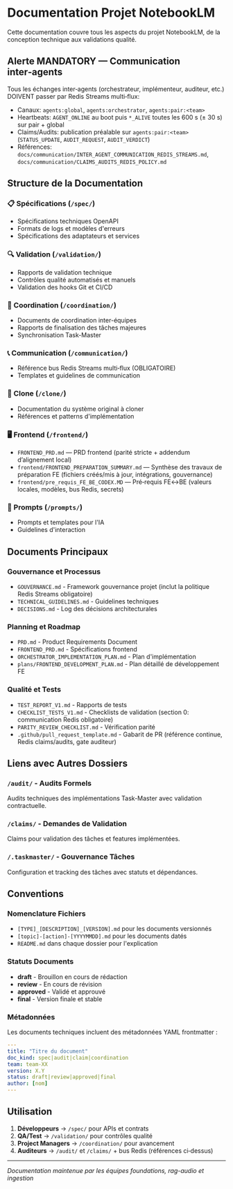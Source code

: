 # Documentation Projet NotebookLM

Cette documentation couvre tous les aspects du projet NotebookLM, de la conception technique aux validations qualité.

## Alerte MANDATORY — Communication inter‑agents
Tous les échanges inter‑agents (orchestrateur, implémenteur, auditeur, etc.) DOIVENT passer par Redis Streams multi‑flux:
- Canaux: `agents:global`, `agents:orchestrator`, `agents:pair:<team>`
- Heartbeats: `AGENT_ONLINE` au boot puis `*_ALIVE` toutes les 600 s (± 30 s) sur pair + global
- Claims/Audits: publication préalable sur `agents:pair:<team>` (`STATUS_UPDATE`, `AUDIT_REQUEST`, `AUDIT_VERDICT`)
- Références: `docs/communication/INTER_AGENT_COMMUNICATION_REDIS_STREAMS.md`, `docs/communication/CLAIMS_AUDITS_REDIS_POLICY.md`

## Structure de la Documentation

### 📋 Spécifications (`/spec/`)
- Spécifications techniques OpenAPI
- Formats de logs et modèles d'erreurs
- Spécifications des adaptateurs et services

### 🔍 Validation (`/validation/`)
- Rapports de validation technique
- Contrôles qualité automatisés et manuels
- Validation des hooks Git et CI/CD

### 🤝 Coordination (`/coordination/`)
- Documents de coordination inter-équipes
- Rapports de finalisation des tâches majeures
- Synchronisation Task-Master

### 📞 Communication (`/communication/`)
- Référence bus Redis Streams multi‑flux (OBLIGATOIRE)
- Templates et guidelines de communication

### 🧩 Clone (`/clone/`)
- Documentation du système original à cloner
- Références et patterns d'implémentation

### 🖥️ Frontend (`/frontend/`)
- `FRONTEND_PRD.md` — PRD frontend (parité stricte + addendum d’alignement local)
- `frontend/FRONTEND_PREPARATION_SUMMARY.md` — Synthèse des travaux de préparation FE (fichiers créés/mis à jour, intégrations, gouvernance)
- `frontend/pre_requis_FE_BE_CODEX.MD` — Pré‑requis FE↔BE (valeurs locales, modèles, bus Redis, secrets)

### 📝 Prompts (`/prompts/`)
- Prompts et templates pour l'IA
- Guidelines d'interaction

## Documents Principaux

### Gouvernance et Processus
- `GOUVERNANCE.md` - Framework gouvernance projet (inclut la politique Redis Streams obligatoire)
- `TECHNICAL_GUIDELINES.md` - Guidelines techniques
- `DECISIONS.md` - Log des décisions architecturales

### Planning et Roadmap
- `PRD.md` - Product Requirements Document
- `FRONTEND_PRD.md` - Spécifications frontend
- `ORCHESTRATOR_IMPLEMENTATION_PLAN.md` - Plan d'implémentation
 - `plans/FRONTEND_DEVELOPMENT_PLAN.md` - Plan détaillé de développement FE

### Qualité et Tests
- `TEST_REPORT_V1.md` - Rapports de tests
- `CHECKLIST_TESTS_V1.md` - Checklists de validation (section 0: communication Redis obligatoire)
- `PARITY_REVIEW_CHECKLIST.md` - Vérification parité
 - `.github/pull_request_template.md` - Gabarit de PR (référence continue, Redis claims/audits, gate auditeur)

## Liens avec Autres Dossiers

### `/audit/` - Audits Formels
Audits techniques des implémentations Task-Master avec validation contractuelle.

### `/claims/` - Demandes de Validation  
Claims pour validation des tâches et features implémentées.

### `/.taskmaster/` - Gouvernance Tâches
Configuration et tracking des tâches avec statuts et dépendances.

## Conventions

### Nomenclature Fichiers
- `[TYPE]_[DESCRIPTION]_[VERSION].md` pour les documents versionnés
- `[topic]-[action]-[YYYYMMDD].md` pour les documents datés
- `README.md` dans chaque dossier pour l'explication

### Statuts Documents
- **draft** - Brouillon en cours de rédaction
- **review** - En cours de révision
- **approved** - Validé et approuvé  
- **final** - Version finale et stable

### Métadonnées
Les documents techniques incluent des métadonnées YAML frontmatter :
```yaml
---
title: "Titre du document"
doc_kind: spec|audit|claim|coordination
team: team-XX
version: X.Y
status: draft|review|approved|final
author: [nom]
---
```

## Utilisation

1. **Développeurs** → `/spec/` pour APIs et contrats
2. **QA/Test** → `/validation/` pour contrôles qualité
3. **Project Managers** → `/coordination/` pour avancement
4. **Auditeurs** → `/audit/` et `/claims/` + bus Redis (références ci‑dessus)

---

*Documentation maintenue par les équipes foundations, rag-audio et ingestion*
